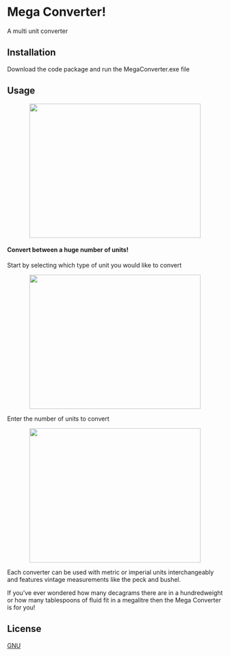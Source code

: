 # Mega Converter!
A multi unit converter

## Installation
Download the code package and run the MegaConverter.exe file

## Usage

<p align="center">
  <img width="400" height="313" src="https://i.imgur.com/AjnZvKk.png">
</p>

#### Convert between a huge number of units!

Start by selecting which type of unit you would like to convert 

<p align="center">
  <img width="400" height="313" src="https://i.imgur.com/elAhwcB.png">
</p>

Enter the number of units to convert

<p align="center">
  <img width="400" height="313" src="https://i.imgur.com/bUbIJ9k.png">
</p>

Each converter can be used with metric or imperial units interchangeably and features vintage measurements like the peck and bushel.

If you’ve ever wondered how many decagrams there are in a hundredweight or how many tablespoons of fluid fit in a megalitre then the Mega Converter is for you!

## License

[GNU](https://www.gnu.org/licenses/license-list.en.html)